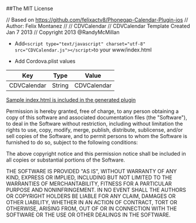 ##The MIT License

//  Based on https://github.com/felixactv8/Phonegap-Calendar-Plugin-ios
//  Author: Felix Montanez
//
//  CDVCalendar
//  CDVCalendar Template Created Jan 7 2013
//  Copyright 2013 @RandyMcMillan



* Add`<script type="text/javascript" charset="utf-8" src="CDVCalendar.js"></script>`to your www/index.html

* Add Cordova.plist values

| Key | Type | Value |
| ------------ |---| ------------- |
| CDVCalendar | String | CDVCalendar |

[Sample index.html is included in the generated plugin](https://raw.github.com/RandyMcMillan/CDVPlugin/master/CDVPlugin.xctemplate/index.html)


Permission is hereby granted, free of charge, to any person obtaining a copy of 
this software and associated documentation files (the "Software"), to deal in 
the Software without restriction, including without limitation the rights to 
use, copy, modify, merge, publish, distribute, sublicense, and/or sell copies of
the Software, and to permit persons to whom the Software is furnished to do so, 
subject to the following conditions:

The above copyright notice and this permission notice shall be included in all 
copies or substantial portions of the Software.

THE SOFTWARE IS PROVIDED "AS IS", WITHOUT WARRANTY OF ANY KIND, EXPRESS OR 
IMPLIED, INCLUDING BUT NOT LIMITED TO THE WARRANTIES OF MERCHANTABILITY, FITNESS
FOR A PARTICULAR PURPOSE AND NONINFRINGEMENT. IN NO EVENT SHALL THE AUTHORS OR 
COPYRIGHT HOLDERS BE LIABLE FOR ANY CLAIM, DAMAGES OR OTHER LIABILITY, WHETHER 
IN AN ACTION OF CONTRACT, TORT OR OTHERWISE, ARISING FROM, OUT OF OR IN 
CONNECTION WITH THE SOFTWARE OR THE USE OR OTHER DEALINGS IN THE SOFTWARE.